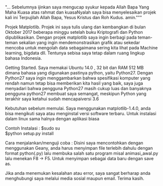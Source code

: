 "... Sebelumnya ijinkan saya mengucap syukur kepada Allah Bapa Yang Maha Kuasa
atas rahmat dan kuasaNyalah saya bisa menyelesaikan projek kali ini
Terpujilah Allah Bapa, Yesus Kristus dan Roh Kudus. amin."""

Projek Matplotlib. 
Projek ini saya tulis ulang dan kembangkan di bulan Oktober 2017 beberapa
minggu setelah buku Kriptografi dan Python dipublikasikan.
Dengan projek matplotlib saya ingin berbagi pada teman-teman sekalian
yang ingin mendemonstrasikan grafik atau sekedar mencoba untuk mengolah data
sebagaimana sering kita lihat pada Machine learning, bigdata dll. 
Tentunya sebisa saya tetap dalam ruang lingkup bahasa Indonesia.

Getting Started. 
Saya memakai Ubuntu 14.0 , 32 bit dan RAM 512 MB dimana bahasa yang 
digunakan pastinya python, yaitu Python27.
Dengan Python27 saya ingin menggambarkan bahwa spesifikasi komputer
yang rendah namun tetap bisa memberikan kita hasil yang baik,
saya juga menyadari bahwa pengguna Python27 masih cukup luas dan banyaknya
pengguna python27 membuat saya semangat, meskipun Python yang terakhir 
saya ketahui sudah mencapaiversi 3.6

Kebutuhan sebelum memulai. 
Saya menggunakan matplotlib-1.4.0, anda bisa mengikuti saya atau menginstal
versi software terbaru. Untuk instalasi dalam linux sama halnya dengan aplikasi biasa

Contoh Instalasi :  $sudo su  
                    $python setup.py install

Cara menjalankan/menguji coba :
Disini saya mencontohkan dengan menggunakan Geany, anda harus menyimpan
file terlebih dahulu dengan format python(.py) lalu membuka salah satu program
misal animasi_awal.py lalu menekan F8 -> F5. Untuk menyimpan sebagai data baru
dengan save as.

Jika anda menemukan kesalahan atau error, saya sangat berharap anda menghubungi saya melalui media sosial maupun email. 
Terima kasih.
